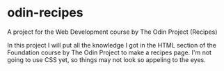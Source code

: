 # odin-recipes
A project for the Web Development course by The Odin Project (Recipes)

In this project I will put all the knowledge I got in the HTML section
of the Foundation course by The Odin Project to make a recipes page. I'm
not going to use CSS yet, so things may not look so appeling to the eyes.
